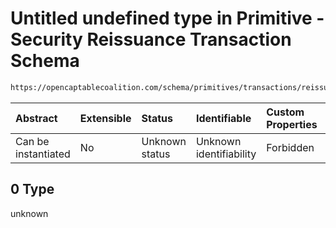 # Untitled undefined type in Primitive - Security Reissuance Transaction Schema

```txt
https://opencaptablecoalition.com/schema/primitives/transactions/reissuance/base_reissuance#/allOf/0
```



| Abstract            | Extensible | Status         | Identifiable            | Custom Properties | Additional Properties | Access Restrictions | Defined In                                                                                                                       |
| :------------------ | :--------- | :------------- | :---------------------- | :---------------- | :-------------------- | :------------------ | :------------------------------------------------------------------------------------------------------------------------------- |
| Can be instantiated | No         | Unknown status | Unknown identifiability | Forbidden         | Allowed               | none                | [BaseReissuance.schema.json*](../../schema/primitives/transactions/reissuance/BaseReissuance.schema.json "open original schema") |

## 0 Type

unknown
